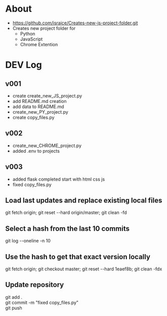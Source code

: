 # About
- https://github.com/israice/Creates-new-js-project-folder.git
- Creates new project folder for 
    - Python
    - JavaScript 
    - Chrome Extention 

# DEV Log
## v001
- create create_new_JS_project.py 
- add README.md creation
- add data to README.md
- create_new_PY_project.py
- create copy_files.py
## v002
- create_new_CHROME_project.py
- added .env to projects
## v003
- added flask completed start with html css js
- fixed copy_files.py


## Load last updates and replace existing local files
git fetch origin; git reset --hard origin/master; git clean -fd  
## Select a hash from the last 10 commits
git log --oneline -n 10  
## Use the hash to get that exact version locally
git fetch origin; git checkout master; git reset --hard 1eaef8b; git clean -fdx  

## Update repository
git add .  
git commit -m "fixed copy_files.py"  
git push
